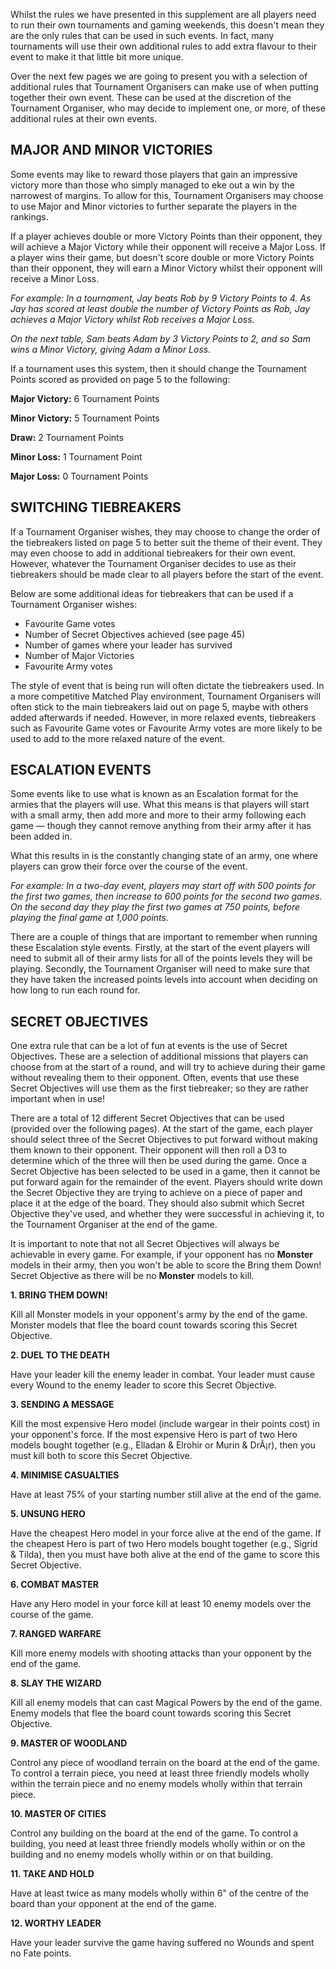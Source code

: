 ﻿Whilst the rules we have presented in this supplement are all players need to run their own tournaments and gaming weekends, this doesn't mean they are the only rules that can be used in such events. In fact, many tournaments will use their own additional rules to add extra flavour to their event to make it that little bit more unique.

Over the next few pages we are going to present you with a selection of additional rules that Tournament Organisers can make use of when putting together their own event. These can be used at the discretion of the Tournament Organiser, who may decide to implement one, or more, of these additional rules at their own events.

## MAJOR AND MINOR VICTORIES

Some events may like to reward those players that gain an impressive victory more than those who simply managed to eke out a win by the narrowest of margins. To allow for this, Tournament Organisers may choose to use Major and Minor victories to further separate the players in the
rankings.

If a player achieves double or more Victory Points than their opponent, they will achieve a Major Victory while their opponent will receive a Major Loss. If a player wins their game, but doesn't score double or more Victory Points than their opponent, they will earn a Minor Victory whilst their opponent will receive a Minor Loss.

*For example: In a tournament, Jay beats Rob by 9 Victory Points to 4. As Jay has scored at least double the number of Victory Points as Rob, Jay achieves a Major Victory whilst Rob receives a Major Loss.*

*On the next table, Sam beats Adam by 3 Victory Points to 2, and so Sam wins a Minor Victory, giving Adam a Minor Loss.*

If a tournament uses this system, then it should change the Tournament Points scored as provided on page 5 to the following:

**Major Victory:** 6 Tournament Points

**Minor Victory:** 5 Tournament Points

**Draw:** 2 Tournament Points

**Minor Loss:** 1 Tournament Point

**Major Loss:** 0 Tournament Points

## SWITCHING TIEBREAKERS

If a Tournament Organiser wishes, they may choose to change the order of the tiebreakers listed on page 5 to better suit the theme of their event. They may even choose to add in additional tiebreakers for their own event. However, whatever the Tournament Organiser decides to use as their tiebreakers should be made clear to all players before the start of the event.

Below are some additional ideas for tiebreakers that can be used if a Tournament Organiser wishes:

* Favourite Game votes
* Number of Secret Objectives achieved (see page 45)
* Number of games where your leader has survived
* Number of Major Victories
* Favourite Army votes

The style of event that is being run will often dictate the tiebreakers used. In a more competitive Matched Play environment, Tournament Organisers will often stick to the main tiebreakers laid out on page 5, maybe with others added afterwards if needed. However, in more relaxed events, tiebreakers such as Favourite Game votes or Favourite Army votes are more likely to be used to add to the more relaxed nature of the event.

## ESCALATION EVENTS

Some events like to use what is known as an Escalation format for the armies that the players will use. What this means is that players will start with a small army, then add more and more to their army following each game — though they cannot remove anything from their army after it has been added
in.

What this results in is the constantly changing state of an army, one where players can grow their force over the course of the event.

*For example: In a two-day event, players may start off with 500 points for the first two games, then increase to 600 points for the second two games. On the second day they play the first two games at 750 points, before playing the final game at 1,000 points.*

There are a couple of things that are important to remember when running these Escalation style events. Firstly, at the start of the event players will need to submit all of their army lists for all of the points levels they will be playing. Secondly, the Tournament Organiser will need to make sure that they have taken the increased points levels into account when deciding on how long to run each round for.

## SECRET OBJECTIVES

One extra rule that can be a lot of fun at events is the use of Secret Objectives. These are a selection of additional missions that players can choose from at the start of a round, and will try to achieve during their game without revealing them to their opponent. Often, events that use these Secret Objectives will use them as the first tiebreaker; so they are rather important when in use!

There are a total of 12 different Secret Objectives that can be used (provided over the following pages). At the start of the game, each player should select three of the Secret Objectives to put forward without making them known to their opponent. Their opponent will then roll a D3 to determine which of the three will then be used during the game. Once a Secret Objective has been selected to be used in a game, then it cannot be put forward again for the remainder of the event. Players should write down the Secret Objective they are trying to achieve on a piece of paper and place it at the edge of the board. They should also submit which Secret Objective they've used, and whether they were successful in achieving it, to the Tournament Organiser at the end of the
game.

It is important to note that not all Secret Objectives will always be achievable in every game. For example, if your opponent has no **Monster** models in their army, then you won't be able to score the Bring them Down! Secret Objective as there will be no **Monster** models to kill.

**1. BRING THEM DOWN!**

Kill all Monster models in your opponent's army by the end of the game. Monster models that flee the board count towards scoring this Secret Objective.

**2. DUEL TO THE DEATH**

Have your leader kill the enemy leader in combat. Your leader must cause every Wound to the enemy leader to score this Secret Objective.

**3. SENDING A MESSAGE**

Kill the most expensive Hero model (include wargear in their points cost) in your opponent's force. If the most expensive Hero is part of two Hero models bought together (e.g., Elladan & Elrohir or Murin & DrÃ¡r), then you must kill both to score this Secret Objective.

**4. MINIMISE CASUALTIES**

Have at least 75% of your starting number still alive at the end of the game.

**5. UNSUNG HERO**

Have the cheapest Hero model in your force alive at the end of the game. If the cheapest Hero is part of two Hero models bought together (e.g., Sigrid & Tilda), then you must have both alive at the end of the game to score this Secret Objective.

**6. COMBAT MASTER**

Have any Hero model in your force kill at least 10 enemy models over the course of the game.

**7. RANGED WARFARE**

Kill more enemy models with shooting attacks than your opponent by the end of the game.

**8. SLAY THE WIZARD**

Kill all enemy models that can cast Magical Powers by the end of the game. Enemy models that flee the board count towards scoring this Secret Objective.

**9. MASTER OF WOODLAND**

Control any piece of woodland terrain on the board at the end of the game. To control a terrain piece, you need at least three friendly models wholly within the terrain piece and no enemy models wholly within that terrain piece.

**10. MASTER OF CITIES**

Control any building on the board at the end of the game. To control a building, you need at least three friendly models wholly within or on the building and no enemy models wholly within or on that building.

**11. TAKE AND HOLD**

Have at least twice as many models wholly within 6" of the centre of the board than your opponent at the end of the game.

**12. WORTHY LEADER**

Have your leader survive the game having suffered no Wounds and spent no Fate points.

